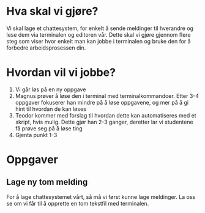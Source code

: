 # Hva skal vi gjøre?

Vi skal lage et chattesystem, for enkelt å sende meldinger til hverandre og lese dem via terminalen og editoren vår. Dette skal vi gjøre gjennom flere steg som viser hvor enkelt man kan jobbe i terminalen og bruke den for å forbedre arbeidsprosessen din.

# Hvordan vil vi jobbe?

1. Vi går løs på en ny oppgave
2. Magnus prøver å løse den i terminal med terminalkommandoer. Etter 3-4 oppgaver fokuserer han mindre på å løse oppgavene, og mer på å gi hint til hvordan de kan løses
3. Teodor kommer med forslag til hvordan dette kan automatiseres med et skript, hvis mulig. Dette gjør han 2-3 ganger, deretter lar vi studentene få prøve seg på å løse ting
4. Gjenta punkt 1-3

# Oppgaver

## Lage ny tom melding

For å lage chattesystemet vårt, så må vi først kunne lage meldinger. La oss se om vi får til å opprette en tom tekstfil med terminalen.